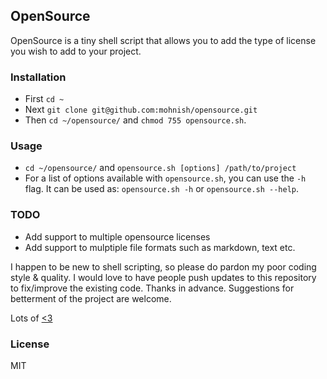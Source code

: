 ## OpenSource

OpenSource is a tiny shell script that allows you to add the type of license you wish to add to your project.

### Installation

- First `cd ~`
- Next `git clone git@github.com:mohnish/opensource.git`
- Then `cd ~/opensource/` and `chmod 755 opensource.sh`.

### Usage
- `cd ~/opensource/` and `opensource.sh [options] /path/to/project`
- For a list of options available with `opensource.sh`, you can use the `-h` flag.
It can be used as: `opensource.sh -h` or `opensource.sh --help`.


### TODO

- Add support to multiple opensource licenses
- Add support to mulptiple file formats such as markdown, text etc.

I happen to be new to shell scripting, so please do pardon my poor coding style & quality. I would love to have people push updates to this repository to fix/improve the existing code. Thanks in advance. Suggestions for betterment of the project are welcome.

Lots of [<3](http://twitter.com/arrowgunz)


### License

MIT